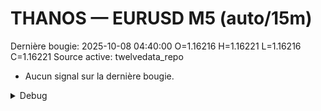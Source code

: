 # THANOS — EURUSD M5 (auto/15m)
Dernière bougie: 2025-10-08 04:40:00  O=1.16216  H=1.16221  L=1.16216  C=1.16221
Source active: twelvedata_repo

- Aucun signal sur la dernière bougie.

<details><summary>Debug</summary>

- TD_API_KEY manquant.

</details>